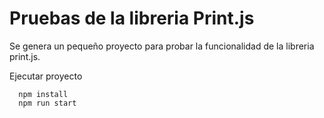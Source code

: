 # Pruebas de la libreria Print.js

Se genera un pequeño proyecto para probar la funcionalidad de la libreria print.js.

Ejecutar proyecto

```
  npm install
  npm run start
```
